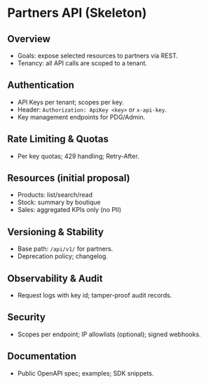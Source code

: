 # Partners API (Skeleton)

## Overview
- Goals: expose selected resources to partners via REST.
- Tenancy: all API calls are scoped to a tenant.

## Authentication
- API Keys per tenant; scopes per key.
- Header: `Authorization: ApiKey <key>` or `x-api-key`.
- Key management endpoints for PDG/Admin.

## Rate Limiting & Quotas
- Per key quotas; 429 handling; Retry-After.

## Resources (initial proposal)
- Products: list/search/read
- Stock: summary by boutique
- Sales: aggregated KPIs only (no PII)

## Versioning & Stability
- Base path: `/api/v1/` for partners.
- Deprecation policy; changelog.

## Observability & Audit
- Request logs with key id; tamper-proof audit records.

## Security
- Scopes per endpoint; IP allowlists (optional); signed webhooks.

## Documentation
- Public OpenAPI spec; examples; SDK snippets.
